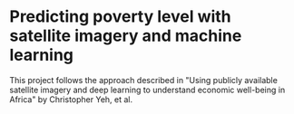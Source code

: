 # Predicting poverty level with satellite imagery and machine learning
This project follows the approach described in "Using publicly available satellite imagery and deep learning to understand economic well-being in Africa" by Christopher Yeh, et al. 
